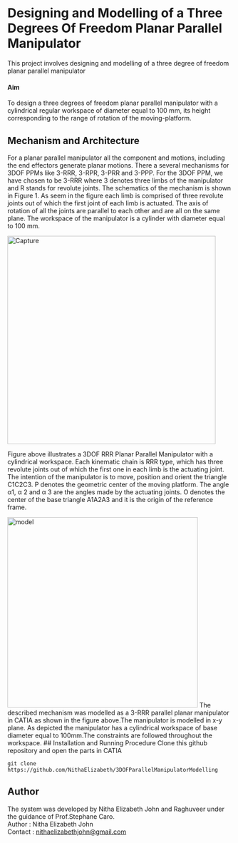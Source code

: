 # Designing and Modelling of a Three Degrees Of Freedom Planar Parallel Manipulator
This project involves designing and modelling of a three degree of freedom planar parallel manipulator
#### Aim 
To design a three degrees of freedom planar parallel manipulator with a cylindrical regular workspace of diameter equal to 100 mm, its height corresponding to the range of rotation of the moving-platform.
## Mechanism and Architecture
For a planar parallel manipulator all the component and motions, including the end effectors generate planar motions. There a several mechanisms for 3DOF PPMs like 3-RRR, 3-RPR, 3-PRR and 3-PPP. For the 3DOF PPM, we have chosen to be 3-RRR where 3 denotes three limbs of the manipulator and R stands for revolute joints. The schematics of the mechanism is shown in Figure 1. As seem in the figure each limb is comprised of three revolute joints out of which the first joint of each limb is actuated. The axis of rotation of all the joints are parallel to each other and are all on the same plane. The workspace of the manipulator is a cylinder with diameter equal to 100 mm.

<img width="467" alt="Capture" src="https://user-images.githubusercontent.com/47361086/126361873-fef3ded1-b7cc-40c0-a313-b598a4ef02e4.PNG">

Figure above illustrates a 3DOF RRR Planar Parallel Manipulator with a cylindrical workspace. Each kinematic chain is RRR type, which has three revolute joints out of which the first one in each limb is the actuating joint. The intention of the manipulator is to move, position and orient the triangle C1C2C3. P denotes the geometric center of the moving platform. The angle α1, α 2 and α 3 are the angles made by the actuating joints. O denotes the center of the base triangle A1A2A3 and it is the origin of the reference frame.

<img width="427" alt="model" src="https://user-images.githubusercontent.com/47361086/126362911-4d120adf-fc11-49be-b74c-394ae35165cf.PNG">
The described mechanism was modelled as a 3-RRR parallel planar manipulator in CATIA as shown in the figure above.The manipulator is modelled in x-y plane. As depicted the manipulator has a cylindrical workspace of base diameter equal to 100mm.The constraints are followed throughout the workspace.
## Installation and Running Procedure
Clone this github repository and open the parts in CATIA

```
git clone https://github.com/NithaElizabeth/3DOFParallelManipulatorModelling
```
## Author
The system was developed by Nitha Elizabeth John and Raghuveer under the guidance of Prof.Stephane Caro. \
Author  : Nitha Elizabeth John \
Contact : nithaelizabethjohn@gmail.com
